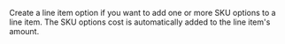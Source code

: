 Create a line item option if you want to add one or more SKU options to a line item.
The SKU options cost is automatically added to the line item's amount.
